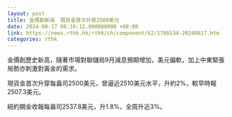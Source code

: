 ```yaml
---
layout: post
title: 金價創新高　現貨金首次升穿2500美元
date: 2024-08-17 06:16:12.000000000 +08:00
link: https://news.rthk.hk/rthk/ch/component/k2/1766534-20240817.htm
categories: rthk
---
```


金價創歷史新高，隨著市場對聯儲局9月減息預期增加，美元偏軟，加上中東緊張局勢亦刺激對黃金的需求。

現貨金首次升穿每盎司2500美元，曾逼近2510美元水平，升約2%，較早時報2507.3美元。

紐約期金收報每盎司2537.8美元，升1.8%，全周升近3%。
